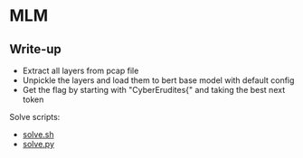# MLM

## Write-up

- Extract all layers from pcap file
- Unpickle the layers and load them to bert base model with default config
- Get the flag by starting with "CyberErudites{" and taking the best next token

Solve scripts:

- [solve.sh](./solve.sh)
- [solve.py](./solve.py)
